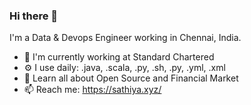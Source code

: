 ### Hi there 👋

I'm a Data & Devops Engineer working in Chennai, India. 

- 🏢 I'm currently working at Standard Chartered 
- ⚙️ I use daily: .java, .scala, .py, .sh, .py, .yml, .xml 
- 🌱 Learn all about Open Source and Financial Market 
- 📫 Reach me: https://sathiya.xyz/

<!--
**Sathiyarajan/Sathiyarajan** is a ✨ _special_ ✨ repository because its `README.md` (this file) appears on your GitHub profile.

Here are some ideas to get you started:

- 🔭 I’m currently working on ...
- 🌱 I’m currently learning ...
- 👯 I’m looking to collaborate on ...
- 🤔 I’m looking for help with ...
- 💬 Ask me about ...
- 📫 How to reach me: ...
- 😄 Pronouns: ...
- ⚡ Fun fact: ...
-->
